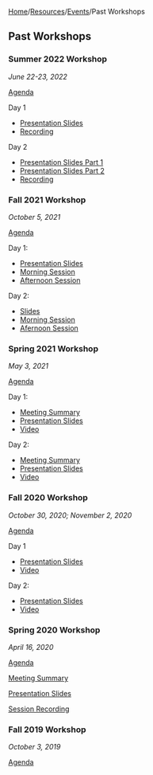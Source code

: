[Home](https://github.com/NIH-NCPI)/[Resources](README.md)/[Events](Events.md)/Past Workshops

<h2>  Past Workshops </h2>

<h3> Summer 2022 Workshop </h3>

*June 22-23, 2022*

[Agenda](Workshop_Resources/Agenda-NCPI_Spring2022_Virtual_Workshop.pdf) 

Day 1
* [Presentation Slides](Workshop_Resources/NCPI_Spring2022_Workshop-Day1-22JUN2022.pdf)
* [Recording](https://youtu.be/gw92xQQOPQ4) 

Day 2
* [Presentation Slides Part 1](Workshop_Resources/NCPI-Spring-2022-Workshop-Day-2-Part-1.pdf)  
* [Presentation Slides Part 2](Workshop_Resources/NCPI-Spring-2022-Workshop-Day-2-Part-2.pdf) 
* [Recording](https://youtu.be/N8RLWqA5U40) 


<h3> Fall 2021 Workshop </h3>

*October 5, 2021*

[Agenda](Workshop_Resources/Fall-2021-Workshop-Agenda.pdf)

Day 1:
* [Presentation Slides](Workshop_Resources/Fall-2021-Workshop-Slides-Day-1.pdf) 
* [Morning Session](https://youtu.be/FUpb7VEzJ24) 
* [Afternoon Session](https://youtu.be/_1Y3Rw6uI8c) 

Day 2: 
  * [Slides](Workshop_Resources/Fall-2021-Workshop-Slides-Day-2.pdf)  
  * [Morning Session](https://www.youtube.com/watch?v=2wBZ_2L9HBE)  
  * [Afernoon Session](https://www.youtube.com/watch?v=svZPWdGT03g)

<h3> Spring 2021 Workshop </h3>

*May 3, 2021*

[Agenda](Workshop_Resources/Spring-2021-Workshop-Agenda.pdf)

Day 1:
* [Meeting Summary](Workshop_Resources/Spring-2021-Day-1-Summary.pdf)
* [Presentation Slides](Workshop_Resources/Spring-2021-Day-1-Slides.pdf)
* [Video](https://cbiit.webex.com/recordingservice/sites/cbiit/recording/8899a02f8e4e1039b7ef00505681aa7a/playback)

Day 2:
* [Meeting Summary](Workshop_Resources/Spring-2021-Day-2-Summary.pdf)
* [Presentation Slides](Workshop_Resources/Spring-2021-Day-2-Slides.pdf)
* [Video](https://cbiit.webex.com/recordingservice/sites/cbiit/recording/e403162f8f171039adbf0050568cfa13/playback)


<h3> Fall 2020 Workshop </h3>

*October 30, 2020; November 2, 2020*

[Agenda](Workshop_Resources/Fall-2020-Workshop-Agenda.pdf) 

Day 1
* [Presentation Slides](Workshop_Resources/Fall-2020-Day-1.pdf)
* [Video](https://youtu.be/8HAxEvakPtk)

Day 2: 
* [Presentation Slides](Workshop_Resources/Fall-2020-Day-2.pdf)
* [Video](https://youtu.be/Tzs1N30q5Z0)


<h3> Spring 2020 Workshop </h3>

*April 16, 2020*

[Agenda](Workshop_Resources/Spring-2020-Workshop-Agenda.pdf)

[Meeting Summary](Workshop_Resources/Spring-2020-Workshop-Summary.pdf)

[Presentation Slides](Workshop_Resources/Spring-2020-Presentation-Slides.pdf)

[Session Recording](https://drive.google.com/file/d/1sk35jfEl6RDApApJIRawfof5wkXpU5O1/view)

<h3> Fall 2019 Workshop </h3>

*October 3, 2019*

[Agenda](Workshop_Resources/Fall-2019-Workshop-Agenda.pdf)
